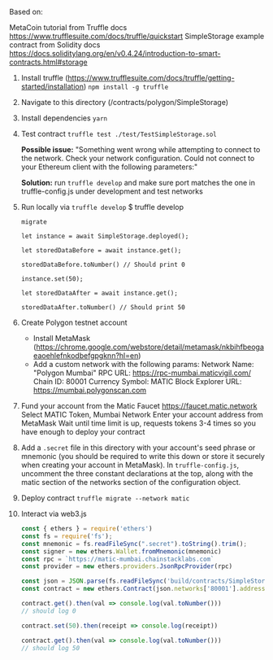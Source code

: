 Based on:

MetaCoin tutorial from Truffle docs https://www.trufflesuite.com/docs/truffle/quickstart
SimpleStorage example contract from Solidity docs https://docs.soliditylang.org/en/v0.4.24/introduction-to-smart-contracts.html#storage

1. Install truffle (https://www.trufflesuite.com/docs/truffle/getting-started/installation)
      `npm install -g truffle`

2. Navigate to this directory (/contracts/polygon/SimpleStorage)

3. Install dependencies
      `yarn`

4. Test contract
      `truffle test ./test/TestSimpleStorage.sol`

      **Possible issue:** "Something went wrong while attempting to connect to the network. Check your network configuration. Could not connect to your Ethereum client with the following parameters:"

      **Solution:** run `truffle develop` and make sure port matches the one in truffle-config.js under development and test networks

5. Run locally via `truffle develop`
      $ truffle develop

      ```
      migrate

      let instance = await SimpleStorage.deployed();

      let storedDataBefore = await instance.get();

      storedDataBefore.toNumber() // Should print 0

      instance.set(50);

      let storedDataAfter = await instance.get();

      storedDataAfter.toNumber() // Should print 50
      ```

6. Create Polygon testnet account
      * Install MetaMask (https://chrome.google.com/webstore/detail/metamask/nkbihfbeogaeaoehlefnkodbefgpgknn?hl=en)
      * Add a custom network with the following params:
        Network Name: "Polygon Mumbai"
        RPC URL: https://rpc-mumbai.maticvigil.com/
        Chain ID: 80001
        Currency Symbol: MATIC
        Block Explorer URL: https://mumbai.polygonscan.com

7. Fund your account from the Matic Faucet
      https://faucet.matic.network
      Select MATIC Token, Mumbai Network
      Enter your account address from MetaMask
      Wait until time limit is up, requests tokens 3-4 times so you have enough to deploy your contract

8. Add a `.secret` file in this directory with your account's seed phrase or mnemonic (you should be required to write this down or store it securely when creating your account in MetaMask). In `truffle-config.js`, uncomment the three constant declarations at the top, along with the matic section of the networks section of the configuration object.

9. Deploy contract
      `truffle migrate --network matic`

8. Interact via web3.js
      ```js
      const { ethers } = require('ethers')
      const fs = require('fs');
      const mnemonic = fs.readFileSync(".secret").toString().trim();
      const signer = new ethers.Wallet.fromMnemonic(mnemonic)
      const rpc = `https://matic-mumbai.chainstacklabs.com`
      const provider = new ethers.providers.JsonRpcProvider(rpc)

      const json = JSON.parse(fs.readFileSync('build/contracts/SimpleStorage.json').toString())
      const contract = new ethers.Contract(json.networks['80001'].address, json.abi, signer.connect(provider))

      contract.get().then(val => console.log(val.toNumber()))
      // should log 0

      contract.set(50).then(receipt => console.log(receipt))

      contract.get().then(val => console.log(val.toNumber()))
      // should log 50
      ```
